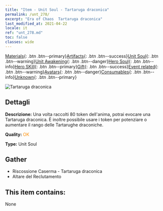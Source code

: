 ```yaml
---
title: "Item - Unit Soul - Tartaruga draconica"
permalink: /unt_278/
excerpt: "Era of Chaos  Tartaruga draconica"
last_modified_at: 2021-04-22
locale: it
ref: "unt_278.md"
toc: false
classes: wide
---
```

 [Materials](/ItemsIT/){: .btn .btn--primary}[Artifacts](/ItemsIT/Artifacts/){: .btn .btn--success}[Unit Soul](/ItemsIT/UnitSoul/){: .btn .btn--warning}[Unit Awakening](/ItemsIT/UnitAwakening/){: .btn .btn--danger}[Hero Soul](/ItemsIT/HeroSoul/){: .btn .btn--info}[Hero SKill](/ItemsIT/HeroSkill/){: .btn .btn--primary}[Gift](/ItemsIT/Gift/){: .btn .btn--success}[Event related](/ItemsIT/Events/){: .btn .btn--warning}[Avatars](/ItemsIT/Avatars/){: .btn .btn--danger}[Consumables](/ItemsIT/Consumables/){: .btn .btn--info}[Unknown](/ItemsIT/Unknown/){: .btn .btn--primary}

 ![Tartaruga draconica](/images/u/ti_longgui.jpg)

## Dettagli
 **Descrizione:** Una volta raccolti 80 token dell'anima, potrai evocare una Tartaruga draconica. È inoltre possibile usare i token per potenziare o aumentare il rango delle Tartarughe draconiche.

 **Quality:** <span style="color: #FF8C00">OK</span>

 **Type:** Unit Soul

## Gather

*    Riscossione Caserma - Tartaruga draconica 
*    Altare del Reclutamento 

## This item contains:

  None

